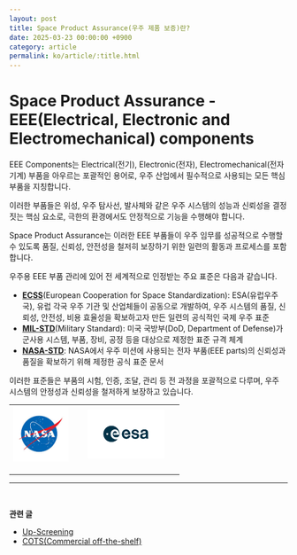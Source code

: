```yaml
---
layout: post
title: Space Product Assurance(우주 제품 보증)란?
date: 2025-03-23 00:00:00 +0900
category: article
permalink: ko/article/:title.html
---
```

# Space Product Assurance - EEE(Electrical, Electronic and Electromechanical) components

EEE Components는 Electrical(전기), Electronic(전자), Electromechanical(전자기계) 부품을 아우르는 포괄적인 용어로, 우주 산업에서 필수적으로 사용되는 모든 핵심 부품을 지칭합니다.

이러한 부품들은 위성, 우주 탐사선, 발사체와 같은 우주 시스템의 성능과 신뢰성을 결정짓는 핵심 요소로, 극한의 환경에서도 안정적으로 기능을 수행해야 합니다.

Space Product Assurance는 이러한 EEE 부품들이 우주 임무를 성공적으로 수행할 수 있도록 품질, 신뢰성, 안전성을 철저히 보장하기 위한 일련의 활동과 프로세스를 포함합니다.


우주용 EEE 부품 관리에 있어 전 세계적으로 인정받는 주요 표준은 다음과 같습니다.
- <a href="https://ecss.nl/" target="_blank">**ECSS**</a>(European Cooperation for Space Standardization): ESA(유럽우주국), 유럽 각국 우주 기관 및 산업체들이 공동으로 개발하여,
우주 시스템의 품질, 신뢰성, 안전성, 비용 효율성을 확보하고자 만든 일련의 공식적인 국제 우주 표준
- <a href="https://www.dsp.dla.mil/Specs-Standards/" target="_blank">**MIL-STD**</a>(Military Standard): 미국 국방부(DoD, Department of Defense)가 군사용 시스템, 부품, 장비, 공정 등을 대상으로 제정한 표준 규격 체계
- <a href="https://standards.nasa.gov/standard/NASA/NASA-STD-873910" target="_blank">**NASA-STD**</a>: NASA에서 우주 미션에 사용되는 전자 부품(EEE parts)의 신뢰성과 품질을 확보하기 위해 제정한 공식 표준 문서

이러한 표준들은 부품의 시험, 인증, 조달, 관리 등 전 과정을 포괄적으로 다루며, 우주 시스템의 안정성과 신뢰성을 철저하게 보장하고 있습니다.


<!-- 2x2 이미지 테이블 -->
<!-- 2x2 이미지 테이블 -->
<table align="center" style="border: none; border-collapse: collapse;">
  <tr>
    <td align="center" style="border: none;">
      <img src="/assets/Articles/NASA.png" style="float: left; margin: 0 20px 20px 0; width: 100px; max-width: 100%;">
    </td>
    <td align="center" style="border: none;">
      <img src="/assets/Articles/ESA.png" style="float: left; margin: 0 20px 20px 0; width: 140px; max-width: 100%;">
    </td>
  </tr>
</table>

-------------------------------------
<br/> <!-- 한줄 띄기 -->

**관련 글**
- [Up-Screening](/article/upScreening.html)
- [COTS(Commercial off-the-shelf)](/article/5.COTS.html)